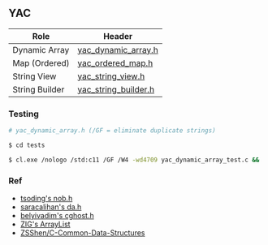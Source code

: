 ## YAC

| Role | Header |
| - | - |
| Dynamic Array | [yac_dynamic_array.h](/yac_dynamic_array.h) |
| Map (Ordered) | [yac_ordered_map.h](/yac_ordered_map.h) |
| String View | [yac_string_view.h](/yac_string_view.h) |
| String Builder | [yac_string_builder.h](/yac_string_builder.h) |

### Testing
```sh
# yac_dynamic_array.h (/GF = eliminate duplicate strings)

$ cd tests

$ cl.exe /nologo /std:c11 /GF /W4 -wd4709 yac_dynamic_array_test.c && .\yac_dynamic_array_test.exe
```

### Ref
- [tsoding's nob.h](https://github.com/tsoding/nob.h/blob/main/nob.h)
- [saracalihan's da.h](https://github.com/saracalihan/rey/blob/main/src/da.h)
- [belyivadim's cghost.h](https://github.com/belyivadim/cghost/blob/main/cghost.h)
- [ZIG's ArrayList](https://ziglang.org/documentation/master/std/#std.array_list.ArrayList)
- [ZSShen/C-Common-Data-Structures](https://github.com/ZSShen/C-Common-Data-Structures)
